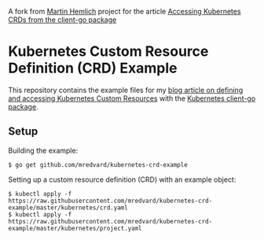 A fork from [Martin Hemlich](https://github.com/martin-helmich/kubernetes-crd-example) project for the article 
[Accessing Kubernetes CRDs from the client-go package](https://www.martin-helmich.de/en/blog/kubernetes-crd-client.html) 

# Kubernetes Custom Resource Definition (CRD) Example

This repository contains the example files for my [blog article on defining and accessing Kubernetes Custom Resources](https://www.martin-helmich.de/en/blog/kubernetes-crd-client.html) with the [Kubernetes client-go package](https://github.com/kubernetes/client-go).

## Setup

Building the example:

    $ go get github.com/mredvard/kubernetes-crd-example

Setting up a custom resource definition (CRD) with an example object:

    $ kubectl apply -f https://raw.githubusercontent.com/mredvard/kubernetes-crd-example/master/kubernetes/crd.yaml
    $ kubectl apply -f https://raw.githubusercontent.com/mredvard/kubernetes-crd-example/master/kubernetes/project.yaml